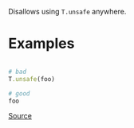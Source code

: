
Disallows using `T.unsafe` anywhere.

# Examples

```ruby

# bad
T.unsafe(foo)

# good
foo
```

[Source](http://www.rubydoc.info/gems/rubocop/RuboCop/Cop/Sorbet/ForbidTUnsafe)